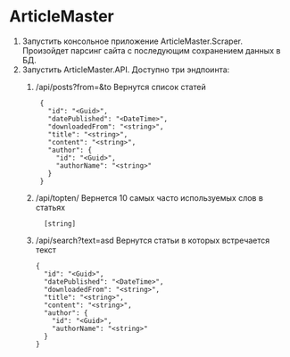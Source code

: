 # ArticleMaster
1. Запустить консольное приложение ArticleMaster.Scraper. Произойдет парсинг сайта с последующим сохранением данных в БД.
2. Запустить ArticleMaster.API.
  Доступно три эндпоинта: 
    1. /api/posts?from=&to  Вернутся список статей

       ```
        {
          "id": "<Guid>",
          "datePublished": "<DateTime>",
          "downloadedFrom": "<string>",
          "title": "<string>",
          "content": "<string>",
          "author": {
            "id": "<Guid>",
            "authorName": "<string>"
          }
        }
        ```
    3. /api/topten/  Вернется 10 самых часто используемых слов в статьях
    
        ```
          [string]
        ```
    
    4. /api/search?text=asd Вернутся статьи в которых встречается текст
    
        ```
        {
          "id": "<Guid>",
          "datePublished": "<DateTime>",
          "downloadedFrom": "<string>",
          "title": "<string>",
          "content": "<string>",
          "author": {
            "id": "<Guid>",
            "authorName": "<string>"
          }
        }
    ```
